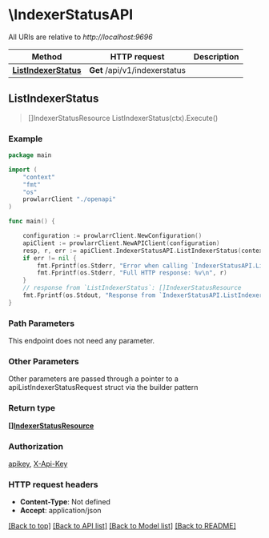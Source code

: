 # \IndexerStatusAPI

All URIs are relative to *http://localhost:9696*

Method | HTTP request | Description
------------- | ------------- | -------------
[**ListIndexerStatus**](IndexerStatusAPI.md#ListIndexerStatus) | **Get** /api/v1/indexerstatus | 



## ListIndexerStatus

> []IndexerStatusResource ListIndexerStatus(ctx).Execute()



### Example

```go
package main

import (
    "context"
    "fmt"
    "os"
    prowlarrClient "./openapi"
)

func main() {

    configuration := prowlarrClient.NewConfiguration()
    apiClient := prowlarrClient.NewAPIClient(configuration)
    resp, r, err := apiClient.IndexerStatusAPI.ListIndexerStatus(context.Background()).Execute()
    if err != nil {
        fmt.Fprintf(os.Stderr, "Error when calling `IndexerStatusAPI.ListIndexerStatus``: %v\n", err)
        fmt.Fprintf(os.Stderr, "Full HTTP response: %v\n", r)
    }
    // response from `ListIndexerStatus`: []IndexerStatusResource
    fmt.Fprintf(os.Stdout, "Response from `IndexerStatusAPI.ListIndexerStatus`: %v\n", resp)
}
```

### Path Parameters

This endpoint does not need any parameter.

### Other Parameters

Other parameters are passed through a pointer to a apiListIndexerStatusRequest struct via the builder pattern


### Return type

[**[]IndexerStatusResource**](IndexerStatusResource.md)

### Authorization

[apikey](../README.md#apikey), [X-Api-Key](../README.md#X-Api-Key)

### HTTP request headers

- **Content-Type**: Not defined
- **Accept**: application/json

[[Back to top]](#) [[Back to API list]](../README.md#documentation-for-api-endpoints)
[[Back to Model list]](../README.md#documentation-for-models)
[[Back to README]](../README.md)

